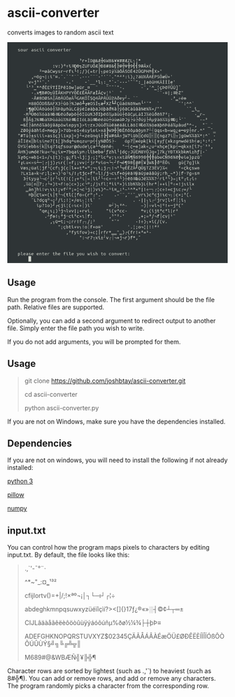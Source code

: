 # ascii-converter
converts images to random ascii text

![preview](ascii.png)
## Usage
Run the program from the console. The first argument should be the file path. Relative files are supported.

Optionally, you can add a second argument to redirect output to another file. Simply enter the file path you wish to write.

If you do not add arguments, you will be prompted for them.

## Usage
> git clone https://github.com/joshbtay/ascii-converter.git
> 
> cd ascii-converter
> 
> python ascii-converter.py


If you are not on Windows, make sure you have the dependencies installed.

## Dependencies
If you are not on windows, you will need to install the following if not already installed:

[python 3](https://www.python.org/downloads/)

[pillow](https://pillow.readthedocs.io/en/stable/installation.html)

[numpy](https://numpy.org/install/)

## input.txt
You can control how the program maps pixels to characters by editing input.txt. By default, the file looks like this:

>.,`'-¯°¨·
>
>^*~"_:¤‗¹³²
>
>cfijlortv()=+|/;!×ªº¬¡│┐└─ı┘┌¦÷
>
>abdeghkmnpqsuwxyzüéïîçìí?><[]{}17ƒ¿®«»░┤©¢┴┬═±
>
>CIJLâäàåãêëèôöòûùÿýáóõúñµ%ðø½¼¾├┼þÞ≡
>
>ADEFGHKNOPQRSTUVXYZ$02345ÇÄÃÅÁÂÀÉæÖÜ£ØÐÊËÈÍÌÎÏÓßÔÒÕÚÛÙÝ§╝╗╚╔╩╦║
>
>M689#@&WBÆÑ╣¥╠╬¶

Character rows are sorted by lightest (such as .,'`) to heaviest (such as 8#╬¶). You can add or remove rows, and add or remove any characters. The program randomly picks a character from the corresponding row.
